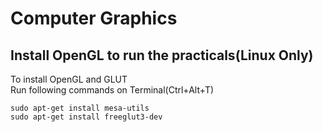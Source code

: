 # Computer Graphics
## Install OpenGL to run the practicals(Linux Only)
To install OpenGL and GLUT  
Run following commands on Terminal(Ctrl+Alt+T)
```
sudo apt-get install mesa-utils
sudo apt-get install freeglut3-dev
```

